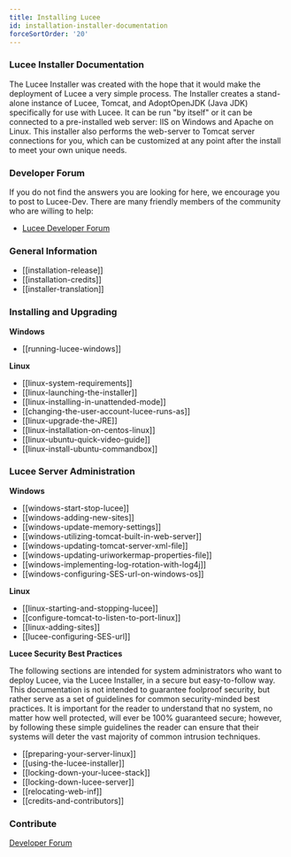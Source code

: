 ```yaml
---
title: Installing Lucee
id: installation-installer-documentation
forceSortOrder: '20'
---
```


### Lucee Installer Documentation ###

The Lucee Installer was created with the hope that it would make the deployment of Lucee a very simple process. The Installer creates a stand-alone instance of Lucee, Tomcat, and AdoptOpenJDK (Java JDK) specifically for use with Lucee. It can be run "by itself" or it can be connected to a pre-installed web server: IIS on Windows and Apache on Linux. This installer also performs the web-server to Tomcat server connections for you, which can be customized at any point after the install to meet your own unique needs.

### Developer Forum ###

If you do not find the answers you are looking for here, we encourage you to post to Lucee-Dev. There are many friendly members of the community who are willing to help:

* [Lucee Developer Forum](https://dev.lucee.org)

### General Information ###

* [[installation-release]]
* [[installation-credits]]
* [[installer-translation]]

### Installing and Upgrading ###

**Windows**

* [[running-lucee-windows]]

**Linux**

* [[linux-system-requirements]]
* [[linux-launching-the-installer]]
* [[linux-installing-in-unattended-mode]]
* [[changing-the-user-account-lucee-runs-as]]
* [[linux-upgrade-the-JRE]]
* [[linux-installation-on-centos-linux]]
* [[linux-ubuntu-quick-video-guide]]
* [[linux-install-ubuntu-commandbox]]

### Lucee Server Administration ###

**Windows**

* [[windows-start-stop-lucee]]
* [[windows-adding-new-sites]]
* [[windows-update-memory-settings]]
* [[windows-utilizing-tomcat-built-in-web-server]]
* [[windows-updating-tomcat-server-xml-file]]
* [[windows-updating-uriworkermap-properties-file]]
* [[windows-implementing-log-rotation-with-log4j]]
* [[windows-configuring-SES-url-on-windows-os]]

**Linux**

* [[linux-starting-and-stopping-lucee]]
* [[configure-tomcat-to-listen-to-port-linux]]
* [[linux-adding-sites]]
* [[lucee-configuring-SES-url]]

**Lucee Security Best Practices**

The following sections are intended for system administrators who want to deploy Lucee, via the Lucee Installer, in a secure but easy-to-follow way. This documentation is not intended to guarantee foolproof security, but rather serve as a set of guidelines for common security-minded best practices. It is important for the reader to understand that no system, no matter how well protected, will ever be 100% guaranteed secure; however, by following these simple guidelines the reader can ensure that their systems will deter the vast majority of common intrusion techniques.

* [[preparing-your-server-linux]]
* [[using-the-lucee-installer]]
* [[locking-down-your-lucee-stack]]
* [[locking-down-lucee-server]]
* [[relocating-web-inf]]
* [[credits-and-contributors]]

### Contribute ###

[Developer Forum](https://dev.lucee.org/)
